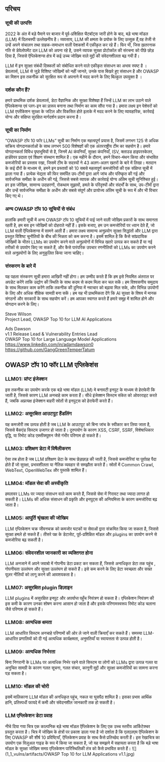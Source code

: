 ﻿
## परिचय

### सूची की उत्पत्ति
2022 के अंत में बड़े पैमाने पर बाजार में पूर्व-प्रशिक्षित चैटबॉट्स जारी होने के बाद, बड़े भाषा मॉडल (LLM) में  दिलचस्पी उल्लेखनीय है। व्यवसाय, LLM की क्षमता के प्रयोक के लिए उत्सुक हैं,वह तेजी से उन्हें अपने संचालन तथा  ग्राहक-समाधान  वाली पेशकशों में एकीकृत कर रहे हैं। फिर भी, जिस ख़तरनाक गति से डेवेलोपमेंट दल LLM को अपना रहे है, उसने व्यापक सुरक्षा प्रोटोकॉल की संरचना को पीछे छोड़ दिया है, जिससे ऍप्लिकेशन्स क्षेत्र में  कई उच्च जोखिम वाले मुद्दों की संवेदनशीलता बढ़ गयी  हैं।
 
LLM में इन सुरक्षा संबंधी दिक्कतों को संबोधित करने वाले एकीकृत संसाधन का अभाव स्पष्ट है । डेवलपर्स, LLM से जुड़े विशिष्ट जोखिमों को नहीं जानते, उनके पास बिखरे हुए संसाधन है और  OWASP का मिशन इस तकनीक को सुरक्षित रूप से अपनाने में मदद करने के लिए बिल्कुल उपयुक्त है ।

### दर्शक कौन हैं?

हमारे प्राथमिक दर्शक डेवलपर्स, डेटा वैज्ञानिक और सुरक्षा विशेषज्ञ हैं जिन्हें LLM का लाभ उठाने वाले ऍप्लिकेशन्स एवं  प्लग-इन का प्रारूप बनाना तथा निर्माण का काम सौंपा गया है। हमारा लक्ष्य इन पेशेवरों को LLM एप्लीकेशन सुरक्षा के जटिल और विकसित होते इलाके में मदद करने के लिए व्यावहारिक, कार्रवाई योग्य और संक्षिप्त सुरक्षित मार्गदर्शन प्रदान करना है।

### सूची का निर्माण

“OWASP टॉप 10 फॉर LLMs” सूची का निर्माण एक महत्वपूर्ण प्रयास है, जिसमें लगभग 125 से अधिक सक्रिय योगदानकर्ताओं के साथ लगभग 500 विशेषज्ञों की एक अंतरराष्ट्रीय टीम का सहयोग है। हमारे योगदानकर्ता विविध पृष्ठभूमियों से है, जिनमें AI कंपनियाँ, सुरक्षा कंपनियाँ, ISV, क्लाउड हाइपरस्केलर, हार्डवेयर प्रदाता एवं शिक्षण  संस्थान शामिल है।
एक महीने के दौरान, हमने विचार-मंथन किया और संभावित कमजोरियों का प्रस्ताव रखा, जिसमें टीम के सदस्यों ने 43 अलग-अलग खतरों के बारे में लिखा। मतदान के कई दौरों के माध्यम से, हमने इन प्रस्तावों को 10 सबसे महत्वपूर्ण कमजोरियों की एक संक्षिप्त सूची में ढ़ाला गया हैं। प्रत्येक भेद्यता की फिर समर्पित उप-टीमों द्वारा आगे जांच और परिष्कृत की गई और सार्वजनिक समीक्षा के अधीन की गई, जिससे सबसे व्यापक और कार्रवाई योग्य अंतिम सूची सुनिश्चित हुई।
हर इस जोखिम, सामान्य उदाहरणों, रोकथाम सुझावों, हमले के परिदृश्यों और संदर्भों के साथ, उप-टीमों द्वारा और उन्हें सार्वजनिक समीक्षा के अधीन और सबसे संपूर्ण और प्रायोज्य अंतिम सूची के रूप में और भी विचार किए गए थे।

### अन्य OWASP टॉप 10 सूचियों से संबंध

हालांकि हमारी सूची में अन्य OWASP टॉप 10 सूचियों में पाई जाने वाली जोखिम प्रकारों के साथ समानता रहती है, हम बस इन जोखिमों को दोहराते नहीं हैं। इसके बजाए, हम उन कमजोरियों पर ध्यान देते हैं, जो LLM वाली ऍप्लिकेशन्स में सामने आती हैं।
हमारा लक्ष्य सामान्य अनुप्रयोग सुरक्षा सिद्धांतों और LLM द्वारा प्रस्तुत विशिष्ट चुनौतियों के बीच की भिन्नता को कम करना है। इसमें शामिल है कि कैसे सांप्रदायिक जोखिमों के भीतर LLMs का उपयोग करने वाले अनुप्रयोगों में विभिन्न खतरे उत्पन्न कर सकते हैं या नई तरीकों से उपयोग किए जा सकते हैं, और कैसे पारंपरिक उपचार रणनीतियों को LLMs का उपयोग करने वाले अनुप्रयोगों के लिए अनुकूलित किया जाना चाहिए।

### संस्करण के बारे में

यह पहला संस्करण सूची हमारा आखिरी नहीं होगा। हम उम्मीद करते हैं कि हम इसे नियमित अंतराल पर अपडेट करेंगे ताकि उद्योग की स्थिति के साथ कदम से कदम मिला कर चल सकें। हम विश्वसनीय समुदाय के साथ मिलकर काम करेंगे ताकि तकनीक की दुनिया में नवाचार को बढ़ावा मिल सके, और विभिन्न उपयोगों के लिए और अधिक शैक्षिक सामग्री बना सकें। हम यह भी प्राथमिकता देंगे कि AI सुरक्षा के विषय में मानक संगठनों और सरकारों के साथ सहयोग करें। हम आपका स्वागत करते हैं हमारे समूह में शामिल होने और योगदान करने के लिए।



Steve Wilson<br/>
Project Lead, OWASP Top 10 for LLM AI Applications


Ads Dawson<br/>
v1.1 Release Lead & Vulnerability Entries Lead <br/>
OWASP Top 10 for Large Language Model Applications<br/>
https://www.linkedin.com/in/adamdawson0 https://github.com/GangGreenTemperTatum

## OWASP टॉप 10 फॉर LLM एप्लिकेशंस
### LLM01: प्रांप्ट इंजेक्शन
इस तकनीक का उपयोग करके एक बड़े भाषा मॉडल (LLM) मे बनावटी इनपुट के माध्यम से हेराफेरी कि जाती  है, जिससे कारण LLM अनचाहे काम करता हैं। सीधे इंजेक्शन सिस्टम संकेत को ओवरराइट करते हैं, जबकि अप्रत्यक्ष इंजेक्शन बाहरी स्रोतों से इनपुट्स को हेराफेरी करते हैं।

### LLM02: असुरक्षित आउटपुट हैंडलिंग
यह कमजोरी तब उत्पन्न होती है जब LLM के आउटपुट को बिना जांच के स्वीकार कर लिया जाता है, जिससे बैकएंड सिस्टम उजागर हो जाता है। दुरुपयोग के कारण XSS, CSRF, SSRF, विशेषाधिकार वृद्धि, या रिमोट कोड एक्सीक्यूशन जैसे गंभीर परिणाम हो सकते हैं।

### LLM03: प्रशिक्षण डेटा में विषैलीकरण
ऐसा तब होता है जब LLM प्रशिक्षण डेटा के साथ छेड़छाड़ की जाती है, 
जिससे कमजोरियां या पूर्वाग्रह पैदा होते हैं जो सुरक्षा, प्रभावशीलता या नैतिक व्यवहार से समझौता करते हैं। स्रोतों में Common Crawl, WebText, OpenWebTex और पुस्तकें शामिल हैं।

### LLM04: मॉडल सेवा की अस्वीकृति
हमलावर LLMs पर ज्यादा संसाधन वाले काम करते हैं, जिससे सेवा में गिरावट तथा ज्यादा  लागत हो सकती है। LLMs की अधिक संसाधन की प्रकृति और इनपुट्स की अनियमित्ता  के कारण कमजोरिया बढ़ जाता है।

### LLM05: आपूर्ति श्रृंखला की जोखिम
LLM एप्लिकेशन चक्र जीवनचक्र को कमजोर घटकों या सेवाओं द्वारा  संक्रमित किया जा सकता है, जिससे सुरक्षा हमले हो सकते हैं। तीसरे पक्ष के डेटासेट, पूर्व-प्रशिक्षित मॉडल और plugins का उपयोग करने से कमजोरिया बढ़ सकती है।

### LLM06: संवेदनशील जानकारी का व्यक्तिगत होना
LLM अनजाने में अपने जवाबो में गोपनीय डेटा प्रकट कर सकता हैं, जिससे अनाधिकृत डेटा तक पहुंच , गोपनीयता उल्लंघन और सुरक्षा उल्लंघन हो सकते हैं। इसे कम करने के लिए डेटा स्वच्छता और सख्त यूज़र नीतियों को लागू करने की आवशयकता  है।

### LLM07: असुरक्षित plugin  डिज़ाइन
LLM plugins में असुरक्षित इनपुट और अपर्याप्त पहुँच नियंत्रण हो सकता है। एप्लिकेशन नियंत्रण की इस कमी के कारण उनका शोषण करना आसान हो जाता है और इसके परिणामस्वरूप रिमोट कोड चलाना जैसे परिणाम हो सकते हैं।

### LLM08: अत्यधिक क्षमता
LLM आधारित सिस्टम अनचाहे परिणामों की ओर ले जाने वाली क्रियाएँ कर सकते हैं। समस्या LLM-आधारित प्रणालियों को दी गई अत्यधिक कार्यक्षमता, अनुमतियाँ या स्वायत्तता से उत्पन्न होती है।

### LLM09: अत्यधिक निर्भरता
बिना निगरानी के LLMs पर अत्यधिक निर्भर रहने वाले सिस्टम या लोगों को LLMs द्वारा उत्पन्न गलत या अनुचित सामग्री के कारण गलत सूचना, गलत संचार, कानूनी मुद्दों और सुरक्षा कमजोरियों का सामना करना पड़ सकता है।

### LLM10: मॉडल की चोरी
इसमें मालिकाना LLM मॉडल की अनधिकृत पहुंच, नकल या घुसपैठ शामिल है। इसका प्रभाव आर्थिक हानि, प्रतिस्पर्धी फायदे में  कमी और संवेदनशील जानकारी तक हो सकती है।

### LLM एप्लिकेशन डेटा प्रवाह
नीचे दिया गया चित्र एक काल्पनिक बड़े भाषा मॉडल ऍप्लिकेशन के लिए एक उच्च स्तरीय आर्किटेक्चर प्रस्तुत करता है।
चित्र में जोखिम के क्षेत्रों पर प्रकाश डाला गया है जो दर्शाता है कि एलएलएम ऍप्लिकेशन के लिए OWASP की शीर्ष 10 प्रविष्टियाँ, ऍप्लिकेशन प्रवाह के साथ कैसे प्रतिच्छेद करती हैं।
इस रेखाचित्र का उपयोग एक विज़ुअल गाइड के रूप में किया जा सकता है, जो यह समझने में सहायता करता है कि बड़े भाषा मॉडल के सुरक्षा जोखिम समग्र एप्लिकेशन पारिस्थितिकी तंत्र को कैसे प्रभावित करते हैं।
![](1_1_vulns/artifacts/OWASP Top 10 for LLM Applications v1.1.jpg)

